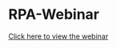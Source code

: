 # RPA-Webinar

[Click here to view the webinar](https://www.youtube.com/watch?v=zipzFB-8iM0&t=203s)

